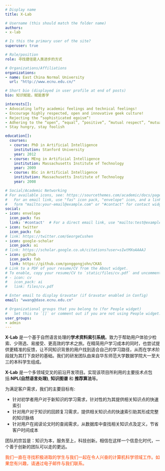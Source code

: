 ```yaml
---
# Display name
title: X-Lab

# Username (this should match the folder name)
authors:
- x-lab

# Is this the primary user of the site?
superuser: true

# Role/position
role: 寻找捷径是人类进步的方式

# Organizations/Affiliations
organizations:
- name: East China Normal University
  url: "http://www.ecnu.edu.cn/"

# Short bio (displayed in user profile at end of posts)
bio: 知识赋能，赋能善学

interests[]:
- Advocating lofty academic feelings and technical feelings!
- Encourage highly respected, open and innovative geek culture!
- Rejecting the “sophisticated egoism”!
- Adhering to the “open”, “equal”, ”positive”, ”mutual respect”, “mutual support” culture!
- Stay hungry, stay foolish

education[]:
  courses:
  - course: PhD in Artificial Intelligence
    institution: Stanford University
    year: 2012
  - course: MEng in Artificial Intelligence
    institution: Massachusetts Institute of Technology
    year: 2009
  - course: BSc in Artificial Intelligence
    institution: Massachusetts Institute of Technology
    year: 2008

# Social/Academic Networking
# For available icons, see: https://sourcethemes.com/academic/docs/page-builder/#icons
#   For an email link, use "fas" icon pack, "envelope" icon, and a link in the
#   form "mailto:your-email@example.com" or "#contact" for contact widget.
social:
- icon: envelope
  icon_pack: fas
  link: '#contact'  # For a direct email link, use "mailto:test@example.org".
- icon: twitter
  icon_pack: fab
# link: https://twitter.com/GeorgeCushen
- icon: google-scholar
  icon_pack: ai
# link: https://scholar.google.co.uk/citations?user=sIwtMXoAAAAJ
- icon: github
  icon_pack: fab
  link: https://github.com/gonggongjohn/CKAS
# Link to a PDF of your resume/CV from the About widget.
# To enable, copy your resume/CV to `static/files/cv.pdf` and uncomment the lines below.
# - icon: cv
#   icon_pack: ai
#   link: files/cv.pdf

# Enter email to display Gravatar (if Gravatar enabled in Config)
email: "wwang@dase.ecnu.edu.cn"

# Organizational groups that you belong to (for People widget)
#   Set this to `[]` or comment out if you are not using People widget.
user_groups:
- admin
---
```


**X-Lab** 是一个基于自然语言处理的**学术资料索引系统**。致力于帮助用户体验少检索、少筛选、易接受、更高效的学术之旅。在精简用户学习成本的同时，也尝试提供更精准的反馈，让不同知识背景的用户找到适合自己的学习路径，从而在学术阶段就为其打下良好的基础。我们的研发团队由来自华东师范大学数据学院大一至大三的本科学生组成。

**X-Lab** 是一个多领域交叉的前沿开发项目。实现该项目所利用的主要技术点包括:**NPL(自然语言处理)**, **知识图谱** 和 **推荐算法**等。

为满足客户需求，我们的主要目标有:
- 针对初学者用户对于新知识的学习需求，针对性的为其提供相关知识点的快速索引
- 针对用户对于知识的回顾复习需求，提供相关知识点的快速索引助其形成完整的知识脉络
- 针对用户在阅读论文时的查阅需求，从数据库中查找相关知识点及定义，节省客户时间成本

团队的宗旨是：知识为本，服务至上，科技创新。相信在这样一个信息化时代，一个善于创新的团队可以走的更远。


<font color='orangered'>我们一直在寻找积极进取的学生与我们一起在令人兴奋的计算机科学领域工作。如果您有兴趣，请通过电子邮件与我们联系。</font>

